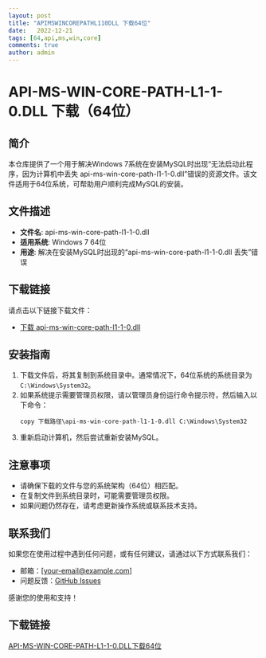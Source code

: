 ```yaml
---
layout: post
title: "APIMSWINCOREPATHL110DLL 下载64位"
date:   2022-12-21
tags: [64,api,ms,win,core]
comments: true
author: admin
---
```

# API-MS-WIN-CORE-PATH-L1-1-0.DLL 下载（64位）

## 简介
本仓库提供了一个用于解决Windows 7系统在安装MySQL时出现“无法启动此程序，因为计算机中丢失 api-ms-win-core-path-l1-1-0.dll”错误的资源文件。该文件适用于64位系统，可帮助用户顺利完成MySQL的安装。

## 文件描述
- **文件名**: api-ms-win-core-path-l1-1-0.dll
- **适用系统**: Windows 7 64位
- **用途**: 解决在安装MySQL时出现的“api-ms-win-core-path-l1-1-0.dll 丢失”错误

## 下载链接
请点击以下链接下载文件：
- [下载 api-ms-win-core-path-l1-1-0.dll](链接地址)

## 安装指南
1. 下载文件后，将其复制到系统目录中。通常情况下，64位系统的系统目录为 `C:\Windows\System32`。
2. 如果系统提示需要管理员权限，请以管理员身份运行命令提示符，然后输入以下命令：
   ```shell
   copy 下载路径\api-ms-win-core-path-l1-1-0.dll C:\Windows\System32
   ```
3. 重新启动计算机，然后尝试重新安装MySQL。

## 注意事项
- 请确保下载的文件与您的系统架构（64位）相匹配。
- 在复制文件到系统目录时，可能需要管理员权限。
- 如果问题仍然存在，请考虑更新操作系统或联系技术支持。

## 联系我们
如果您在使用过程中遇到任何问题，或有任何建议，请通过以下方式联系我们：
- 邮箱：[your-email@example.com]
- 问题反馈：[GitHub Issues](链接地址)

感谢您的使用和支持！

## 下载链接

[API-MS-WIN-CORE-PATH-L1-1-0.DLL下载64位](https://pan.quark.cn/s/c8547ca0b69e)